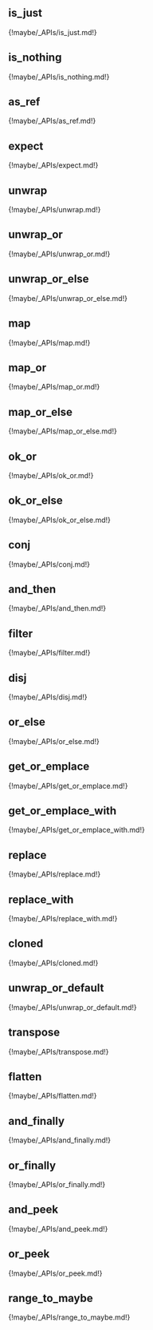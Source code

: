 ## is_just

{!maybe/_APIs/is_just.md!}

## is_nothing

{!maybe/_APIs/is_nothing.md!}

## as_ref

{!maybe/_APIs/as_ref.md!}

## expect

{!maybe/_APIs/expect.md!}

## unwrap

{!maybe/_APIs/unwrap.md!}

## unwrap_or

{!maybe/_APIs/unwrap_or.md!}

## unwrap_or_else

{!maybe/_APIs/unwrap_or_else.md!}

## map

{!maybe/_APIs/map.md!}

## map_or

{!maybe/_APIs/map_or.md!}

## map_or_else

{!maybe/_APIs/map_or_else.md!}

## ok_or

{!maybe/_APIs/ok_or.md!}

## ok_or_else

{!maybe/_APIs/ok_or_else.md!}

## conj

{!maybe/_APIs/conj.md!}

## and_then

{!maybe/_APIs/and_then.md!}

## filter

{!maybe/_APIs/filter.md!}

## disj

{!maybe/_APIs/disj.md!}

## or_else

{!maybe/_APIs/or_else.md!}

## get_or_emplace

{!maybe/_APIs/get_or_emplace.md!}

## get_or_emplace_with

{!maybe/_APIs/get_or_emplace_with.md!}

## replace

{!maybe/_APIs/replace.md!}

## replace_with

{!maybe/_APIs/replace_with.md!}

## cloned

{!maybe/_APIs/cloned.md!}

## unwrap_or_default

{!maybe/_APIs/unwrap_or_default.md!}

## transpose

{!maybe/_APIs/transpose.md!}

## flatten

{!maybe/_APIs/flatten.md!}

## and_finally

{!maybe/_APIs/and_finally.md!}

## or_finally

{!maybe/_APIs/or_finally.md!}

## and_peek

{!maybe/_APIs/and_peek.md!}

## or_peek

{!maybe/_APIs/or_peek.md!}

## range_to_maybe

{!maybe/_APIs/range_to_maybe.md!}
